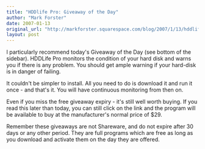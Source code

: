 ```yaml
---
title: "HDDlife Pro: Giveaway of the Day"
author: "Mark Forster"
date: 2007-01-13
original_url: "http://markforster.squarespace.com/blog/2007/1/13/hddlife-pro-giveaway-of-the-day.html"
layout: post
---
```


I particularly recommend today's Giveaway of the Day (see bottom of the sidebar). HDDLife Pro monitors the condition of your hard disk and warns you if there is any problem. You should get ample warning if your hard-disk is in danger of failing.

It couldn't be simpler to install. All you need to do is download it and run it once - and that's it. You will have continuous monitoring from then on.

Even if you miss the free giveaway expiry - it's still well worth buying. If you read this later than today, you can still click on the link and the program will be available to buy at the manufacturer's normal price of $29.

Remember these giveaways are not Shareware, and do not expire after 30 days or any other period. They are full programs which are free as long as you download and activate them on the day they are offered.
